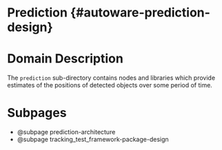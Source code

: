 Prediction {#autoware-prediction-design}
==========

# Domain Description

The `prediction` sub-directory contains nodes and libraries which provide estimates of the
positions of detected objects over some period of time.

# Subpages

- @subpage prediction-architecture
- @subpage tracking_test_framework-package-design

